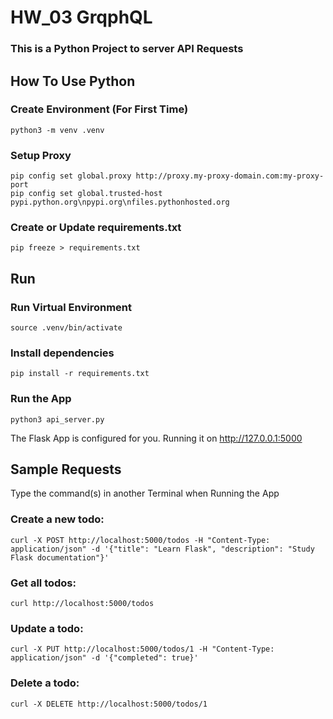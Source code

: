 <h1>HW_03 GrqphQL

<h3>This is a Python Project to server API Requests</h3>

## How To Use Python

### Create Environment (For First Time)

```
python3 -m venv .venv
```

### Setup Proxy
```
pip config set global.proxy http://proxy.my-proxy-domain.com:my-proxy-port
pip config set global.trusted-host pypi.python.org\npypi.org\nfiles.pythonhosted.org
```

### Create or Update requirements.txt
```
pip freeze > requirements.txt
```

## Run 

### Run Virtual Environment
```
source .venv/bin/activate
```

### Install dependencies
```
pip install -r requirements.txt
```

### Run the App
```
python3 api_server.py
```
The Flask App is configured for you. Running it on http://127.0.0.1:5000

## Sample Requests

Type the command(s) in another Terminal when Running the App

### Create a new todo:
```
curl -X POST http://localhost:5000/todos -H "Content-Type: application/json" -d '{"title": "Learn Flask", "description": "Study Flask documentation"}'
```

### Get all todos:
```
curl http://localhost:5000/todos
```

### Update a todo:
```
curl -X PUT http://localhost:5000/todos/1 -H "Content-Type: application/json" -d '{"completed": true}'
```

### Delete a todo:
```
curl -X DELETE http://localhost:5000/todos/1
```